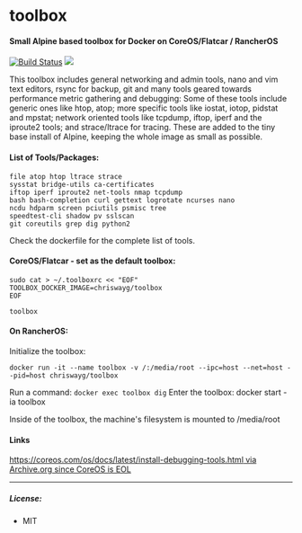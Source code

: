 # toolbox
#### Small Alpine based toolbox for Docker on CoreOS/Flatcar / RancherOS

[![Build Status](https://travis-ci.org/chriswayg/toolbox.svg?branch=master)](https://travis-ci.org/chriswayg/toolbox)
[![](https://images.microbadger.com/badges/image/chriswayg/toolbox.svg)](https://microbadger.com/images/chriswayg/toolbox)

This toolbox includes general networking and admin tools, nano and vim text editors, rsync for backup, git and many tools geared towards performance metric gathering and debugging: Some of these tools include generic ones like htop, atop; more specific tools like iostat, iotop, pidstat and mpstat; network oriented tools like tcpdump, iftop, iperf and the iproute2 tools; and strace/ltrace for tracing. These are added to the tiny base install of Alpine, keeping the whole image as small as possible.

#### List of Tools/Packages:

```
file atop htop ltrace strace
sysstat bridge-utils ca-certificates
iftop iperf iproute2 net-tools nmap tcpdump
bash bash-completion curl gettext logrotate ncurses nano
ncdu hdparm screen pciutils psmisc tree
speedtest-cli shadow pv sslscan
git coreutils grep dig python2
```

Check the dockerfile for the complete list of tools.

#### CoreOS/Flatcar - set as the default toolbox:

```
sudo cat > ~/.toolboxrc << "EOF"
TOOLBOX_DOCKER_IMAGE=chriswayg/toolbox
EOF

toolbox
```

#### On RancherOS:


Initialize the toolbox:
```
docker run -it --name toolbox -v /:/media/root --ipc=host --net=host --pid=host chriswayg/toolbox
```

Run a command: `docker exec toolbox dig`
Enter the toolbox: docker start -ia toolbox



Inside of the toolbox, the machine's filesystem is mounted to /media/root


#### Links
[https://coreos.com/os/docs/latest/install-debugging-tools.html via Archive.org since CoreOS is EOL](https://web.archive.org/web/20201024122519/https://coreos.com/os/docs/latest/install-debugging-tools.html)

---
##### License:
- MIT
